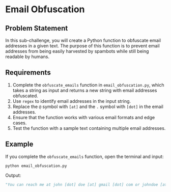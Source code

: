 # Email Obfuscation

## Problem Statement

In this sub-challenge, you will create a Python function to obfuscate email addresses in a given text. The purpose of this function is to prevent email addresses from being easily harvested by spambots while still being readable by humans.

## Requirements

1. Complete the `obfuscate_emails` function in `email_obfuscation.py`, which takes a string as input and returns a new string with email addresses obfuscated.
2. Use `regex` to identify email addresses in the input string.
3. Replace the `@` symbol with `[at]` and the `.` symbol with `[dot]` in the email addresses.
4. Ensure that the function works with various email formats and edge cases.
5. Test the function with a sample text containing multiple email addresses.

## Example

If you complete the `obfuscate_emails` function, open the terminal and input:

```shell
python email_obfuscation.py
```

Output:

```python
"You can reach me at john [dot] doe [at] gmail [dot] com or johndoe [at] mycompany [dot] com."
```
